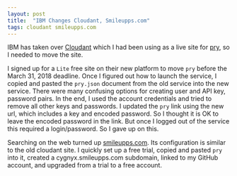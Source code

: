 ```yaml
---
layout: post
title:  "IBM Changes Cloudant, Smileupps.com"
tags: cloudant smileupps.com
---
```


IBM has taken over [Cloudant] which I had been using as
a live site for [pry], so I needed to move the site.

I signed up for a `Lite` free site on their new platform
to move `pry` before the March 31, 2018 deadline.
Once I figured out how to launch the service,
I copied and pasted the `pry.json` document from
the old service into the new service.
There were many confusing options for creating
user and API key, password pairs.
In the end, I used the account credentials
and tried to remove all other keys and passwords.
I updated the `pry` link using the new url,
which includes a key and encoded password.
So I thought it is OK to leave the encoded password in the link.
But once I logged out of the service this required a login/password.
So I gave up on this.

Searching on the web turned up [smileupps.com].
Its configuration is similar to the old cloudant site.
I quickly set up a free trial, copied and pasted `pry` into it,
created a cygnyx.smileupps.com subdomain, linked to my GitHub account,
and upgraded from a trial to a free account.

[Cloudant]: https://www.ibm.com/cloud/cloudant
[pry]: http://www.cygnyx.com/works#pry
[smileupps.com]: http://smileupps.com
